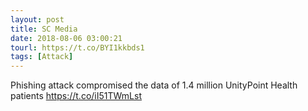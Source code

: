 ```yaml
---
layout: post
title: SC Media
date: 2018-08-06 03:00:21
tourl: https://t.co/BYI1kkbds1
tags: [Attack]
---
```

Phishing attack compromised the data of 1.4 million UnityPoint Health patients https://t.co/iI51TWmLst